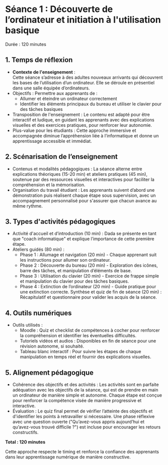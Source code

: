 # Séance 1 : Découverte de l’ordinateur et initiation à l'utilisation basique
Durée : 120 minutes

## 1. Temps de réflexion
- **Contexte de l'enseignement** :<br>
  Cette séance s’adresse à des adultes nouveaux arrivants qui découvrent les bases de l’utilisation d’un ordinateur. Elle se déroule en présentiel dans une salle équipée d’ordinateurs.
- Objectifs :
  Permettre aux apprenants de :
  - Allumer et éteindre un ordinateur correctement
  - Identifier les éléments principaux du bureau et utiliser le clavier pour des tâches basiques
- Transposition de l'enseignement :
  Le contenu est adapté pour être interactif et ludique, en guidant les apprenants avec des explications visuelles et des exercices pratiques, pour renforcer leur autonomie.
- Plus-value pour les étudiants :
  Cette approche immersive et accompagnée diminue l’appréhension liée à l’informatique et donne un apprentissage accessible et immédiat.

## 2. Scénarisation de l’enseignement
- Contenus et modalités pédagogiques :
  La séance alterne entre explications théoriques (15-20 min) et ateliers pratiques (45 min), soutenue par des ressources visuelles et interactives pour faciliter la compréhension et la mémorisation.
- Organisation du travail étudiant :
  Les apprenants suivent d’abord une démonstration puis réalisent chaque étape sous supervision, avec un accompagnement personnalisé pour s'assurer que chacun avance au même rythme.

## 3. Types d'activités pédagogiques
- Activité d'accueil et d’introduction (10 min) : Dada se présente en tant que "coach informatique" et explique l’importance de cette première étape.
- Ateliers guidés (80 min) :
  - Phase 1 : Allumage et navigation (20 min) - Chaque apprenant suit les instructions pour allumer son ordinateur.
  - Phase 2 : Découverte du bureau (20 min) - Exploration des icônes, barre des tâches, et manipulation d’éléments de base.
  - Phase 3 : Utilisation du clavier (20 min) - Exercice de frappe simple et manipulation du clavier pour des tâches basiques.
  - Phase 4 : Extinction de l’ordinateur (20 min) - Guide pratique pour une extinction correcte.
Synthèse et quiz de fin de séance (20 min) : Récapitulatif et questionnaire pour valider les acquis de la séance.

## 4. Outils numériques
- Outils utilisés :
  - Moodle : Quiz et checklist de compétences à cocher pour renforcer la compréhension et identifier les éventuelles difficultés.
  - Tutoriels vidéos et audios : Disponibles en fin de séance pour une révision autonome, si souhaité.
  - Tableau blanc interactif : Pour suivre les étapes de chaque manipulation en temps réel et fournir des explications visuelles.

## 5. Alignement pédagogique
- Cohérence des objectifs et des activités :
  Les activités sont en parfaite adéquation avec les objectifs de la séance, qui est de prendre en main un ordinateur de manière simple et autonome. Chaque étape est conçue pour renforcer la compétence visée de manière progressive et interactive.
- Évaluation :
  Le quiz final permet de vérifier l’atteinte des objectifs et d'identifier les points à retravailler si nécessaire. Une phase réflexive avec une question ouverte ("Qu’avez-vous appris aujourd’hui et qu’avez-vous trouvé difficile ?") est incluse pour encourager les retours constructifs.

__Total : 120 minutes__

Cette approche respecte le timing et renforce la confiance des apprenants dans leur apprentissage numérique de manière constructive.